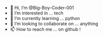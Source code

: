 - 👋 Hi, I’m @Big-Boy-Coder-001
- 👀 I’m interested in ... tech
- 🌱 I’m currently learning ... python
- 💞️ I’m looking to collaborate on ... anything
- 📫 How to reach me ... on github !

<!---
Big-Boy-Coder-001/Big-Boy-Coder-001 is a ✨ special ✨ repository because its `README.md` (this file) appears on your GitHub profile.
You can click the Preview link to take a look at your changes.
--->
